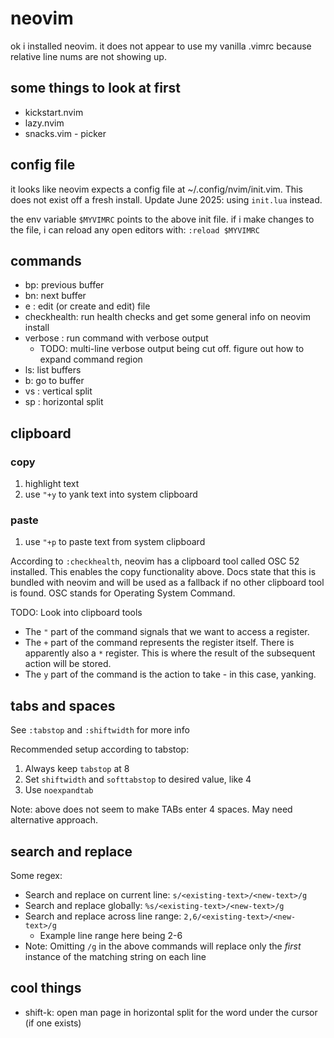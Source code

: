# neovim

ok i installed neovim. it does not appear to use my vanilla .vimrc because relative line nums are not showing up. 


## some things to look at first

- kickstart.nvim
- lazy.nvim
- snacks.vim - picker

## config file

it looks like neovim expects a config file at ~/.config/nvim/init.vim. This does not exist off a fresh install. Update June 2025: using `init.lua` instead.

the env variable `$MYVIMRC` points to the above init file. if i make changes to the file, i can reload any open editors with: `:reload $MYVIMRC`

## commands

- bp: previous buffer
- bn: next buffer
- e <filename>: edit (or create and edit) file
- checkhealth: run health checks and get some general info on neovim install
- verbose <command>: run command with verbose output
  - TODO: multi-line verbose output being cut off. figure out how to expand command region
- ls: list buffers
- b<num>: go to buffer <num>
- vs <filename>: vertical split
- sp <filename>: horizontal split

## clipboard

### copy

1. highlight text
2. use `"+y` to yank text into system clipboard

### paste

1. use `"+p` to paste text from system clipboard

According to `:checkhealth`, neovim has a clipboard tool called OSC 52 installed. This enables the copy functionality above. Docs state that this is bundled with neovim and will be used as a fallback if no other clipboard tool is found. OSC stands for Operating System Command.

TODO: Look into clipboard tools

- The `"` part of the command signals that we want to access a register.
- The `+` part of the command represents the register itself. There is apparently also a `*` register. This is where the result of the subsequent action will be stored.
- The `y` part of the command is the action to take - in this case, yanking.

## tabs and spaces

See `:tabstop` and `:shiftwidth` for more info

Recommended setup according to tabstop:
1. Always keep `tabstop` at 8
2. Set `shiftwidth` and `softtabstop` to desired value, like 4
3. Use `noexpandtab`

Note: above does not seem to make TABs enter 4 spaces. May need alternative approach.

## search and replace

Some regex:
- Search and replace on current line: `s/<existing-text>/<new-text>/g`
- Search and replace globally: `%s/<existing-text>/<new-text>/g`
- Search and replace across line range: `2,6/<existing-text>/<new-text>/g`
  - Example line range here being 2-6
- Note: Omitting `/g` in the above commands will replace only the *first* instance of the matching string on each line

## cool things

- shift-k: open man page in horizontal split for the word under the cursor (if one exists)

